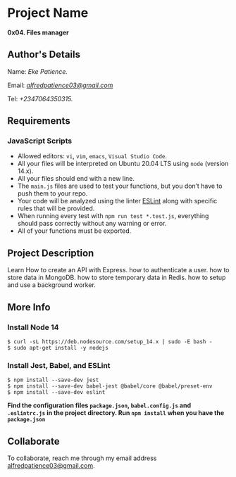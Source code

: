 # Project Name
**0x04. Files manager**

## Author's Details
Name: *Eke Patience.*

Email: *alfredpatience03@gmail.com*

Tel: *+2347064350315.*

##  Requirements

### JavaScript Scripts
*   Allowed editors: `vi`, `vim`, `emacs`, `Visual Studio Code`.
*   All your files will be interpreted on Ubuntu 20.04 LTS using `node` (version 14.x).
*   All your files should end with a new line.
*   The `main.js` files are used to test your functions, but you don’t have to push them to your repo.
*   Your code will be analyzed using the linter [ESLint](https://eslint.org/) along with specific rules that will be provided.
*   When running every test with `npm run test *.test.js`, everything should pass correctly without any warning or error.
*   All of your functions must be exported.

## Project Description
Learn How to create an API with Express.
how to authenticate a user.
how to store data in MongoDB.
how to store temporary data in Redis.
how to setup and use a background worker.

## More Info
### Install Node 14
```
$ curl -sL https://deb.nodesource.com/setup_14.x | sudo -E bash -
$ sudo apt-get install -y nodejs
```

### Install Jest, Babel, and ESLint
```
$ npm install --save-dev jest
$ npm install --save-dev babel-jest @babel/core @babel/preset-env
$ npm install --save-dev eslint
```

**Find the configuration files `package.json`, `babel.config.js` and `.eslintrc.js` in the project directory. Run `npm install` when you have the `package.json`**


## Collaborate

To collaborate, reach me through my email address alfredpatience03@gmail.com.
